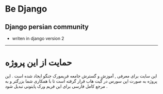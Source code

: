 # Be Django
## Django persian community 

* writen in django version 2

****


# حمایت از این پروژه
این سایت برای معرفی , آموزش و گسترش جامعه فریمورک جنگو ایجاد شده است . این پروژه به صورت اپن سورس در گیت هاب قرار گرقته است تا با همکاری شما بزرگتر و به مرجع کامل فارسی برای این فریم ورک پایتونی تبدیل شود .